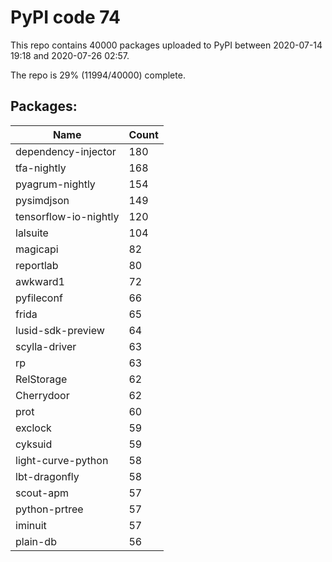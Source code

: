 # PyPI code 74

This repo contains 40000 packages uploaded to PyPI between 
2020-07-14 19:18 and 2020-07-26 02:57.

The repo is 29% (11994/40000) complete.

## Packages:

| Name  | Count |
| ----- | ----- |
| dependency-injector | 180 |
| tfa-nightly | 168 |
| pyagrum-nightly | 154 |
| pysimdjson | 149 |
| tensorflow-io-nightly | 120 |
| lalsuite | 104 |
| magicapi | 82 |
| reportlab | 80 |
| awkward1 | 72 |
| pyfileconf | 66 |
| frida | 65 |
| lusid-sdk-preview | 64 |
| scylla-driver | 63 |
| rp | 63 |
| RelStorage | 62 |
| Cherrydoor | 62 |
| prot | 60 |
| exclock | 59 |
| cyksuid | 59 |
| light-curve-python | 58 |
| lbt-dragonfly | 58 |
| scout-apm | 57 |
| python-prtree | 57 |
| iminuit | 57 |
| plain-db | 56 |


